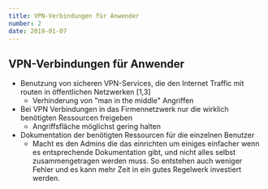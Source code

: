 ```yaml
---
title: VPN-Verbindungen für Anwender
number: 2
date: 2019-01-07
---
```


## VPN-Verbindungen für Anwender

- Benutzung von sicheren VPN-Services, die den Internet Traffic mit routen in öffentlichen Netzwerken [1,3]
    - Verhinderung von "man in the middle" Angriffen
- Bei VPN Verbindungen in das Firmennetzwerk nur die wirklich benötigten Ressourcen freigeben
    - Angriffsfläche möglichst gering halten
- Dokumentation der benötigten Ressourcen für die einzelnen Benutzer
    - Macht es den Admins die das einrichten um einiges einfacher wenn es entsprechende Dokumentation gibt, und nicht alles selbst zusammengetragen werden muss. So entstehen auch weniger Fehler und es kann mehr Zeit in ein gutes Regelwerk investiert werden.
